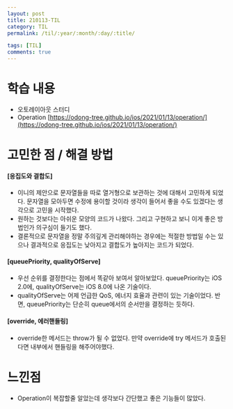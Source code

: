 ```yaml
---
layout: post
title: 210113-TIL
category: TIL
permalink: /til/:year/:month/:day/:title/

tags: [TIL]
comments: true
---
```

# 학습 내용
- 오토레이아웃 스터디
- Operation
[https://odong-tree.github.io/ios/2021/01/13/operation/](https://odong-tree.github.io/ios/2021/01/13/operation/)

# 고민한 점 / 해결 방법
#### [응집도와 결합도]
- 이니의 제안으로 문자열들을 따로 열거형으로 보관하는 것에 대해서 고민하게 되었다. 문자열을 모아두면 수정에 용이할 것이라 생각이 들어서 좋을 수도 있겠다는 생각으로 고민을 시작했다.
- 원하는 것보다는 아쉬운 모양의 코드가 나왔다. 그리고 구현하고 보니 이게 좋은 방법인가 의구심이 들기도 했다.
- 결론적으로 문자열을 정말 주의깊게 관리해야하는 경우에는 적절한 방법일 수는 있으나 결과적으로 응집도는 낮아지고 결합도가 높아지는 코드가 되었다.

#### [queuePriority, qualityOfServe]
- 우선 순위를 결정한다는 점에서 똑같아 보여서 알아보았다. queuePriority는 iOS 2.0에, qualityOfServe는 iOS 8.0에 나온 기술이다.
- qualityOfServe는 어제 언급한 QoS, 에너지 효율과 관련이 있는 기술이었다. 반면, queuePriority는 단순히 queue에서의 순서만을 결정하는 듯하다.

#### [override, 에러핸들링]
- override한 메서드는 throw가 될 수 없었다. 만약 override에 try 메서드가 호출된다면 내부에서 핸들링을 해주어야했다.


# 느낀점
- Operation이 복잡할줄 알았는데 생각보다 간단했고 좋은 기능들이 많았다.
